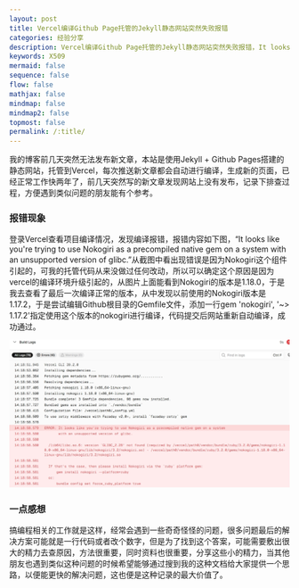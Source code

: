 ```yaml
---
layout: post
title: Vercel编译Github Page托管的Jekyll静态网站突然失败报错
categories: 经验分享
description: Vercel编译Github Page托管的Jekyll静态网站突然失败报错，It looks like you're trying to use Nokogiri as a precompiled native gem on a system with an unsupported version of glibc
keywords: X509
mermaid: false
sequence: false
flow: false
mathjax: false
mindmap: false
mindmap2: false
topmost: false
permalink: /:title/
---
```


我的博客前几天突然无法发布新文章，本站是使用Jekyll + Github Pages搭建的静态网站，托管到Vercel，每次推送新文章都会自动进行编译，生成新的页面，已经正常工作快两年了，前几天突然写的新文章发现网站上没有发布，记录下排查过程，方便遇到类似问题的朋友能有个参考。

### 报错现象

登录Vercel查看项目编译情况，发现编译报错，报错内容如下图，“It looks like you're trying to use Nokogiri as a precompiled native gem on a system with an unsupported version of glibc.”从截图中看出现错误是因为Nokogiri这个组件引起的，可我的托管代码从来没做过任何改动，所以可以确定这个原因是因为vercel的编译环境升级引起的，从图片上面能看到Nokogiri的版本是1.18.0，于是我去查看了最后一次编译正常的版本，从中发现以前使用的Nokogiri版本是1.17.2，于是尝试编辑Github根目录的Gemfile文件，添加一行gem 'nokogiri', '~> 1.17.2'指定使用这个版本的nokogiri进行编译，代码提交后网站重新自动编译，成功通过。

![Vercel error](/images/posts/vercelerror/vercel-error.png)

### 一点感想

搞编程相关的工作就是这样，经常会遇到一些奇奇怪怪的问题，很多问题最后的解决方案可能就是一行代码或者改个数字，但是为了找到这个答案，可能需要敷出很大的精力去查原因，方法很重要，同时资料也很重要，分享这些小的精力，当其他朋友也遇到类似这种问题的时候希望能够通过搜到我的这种文档给大家提供一个思路，以便能更快的解决问题，这也便是这种记录的最大价值了。


  






